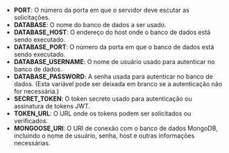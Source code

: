 

- **PORT**: O número da porta em que o servidor deve escutar as solicitações.
- **DATABASE**: O nome do banco de dados a ser usado.
- **DATABASE_HOST**: O endereço do host onde o banco de dados está sendo executado.
- **DATABASE_PORT**: O número da porta em que o banco de dados está sendo executado.
- **DATABASE_USERNAME**: O nome de usuário usado para autenticar no banco de dados.
- **DATABASE_PASSWORD**: A senha usada para autenticar no banco de dados. (Esta variável pode ser deixada em branco se a autenticação não for necessária.)
- **SECRET_TOKEN**: O token secreto usado para autenticação ou assinatura de tokens JWT.
- **TOKEN_URL**: O URL onde os tokens podem ser solicitados ou verificados.
- **MONGOOSE_URI**: O URI de conexão com o banco de dados MongoDB, incluindo o nome de usuário, senha, host e outras informações necessárias.
